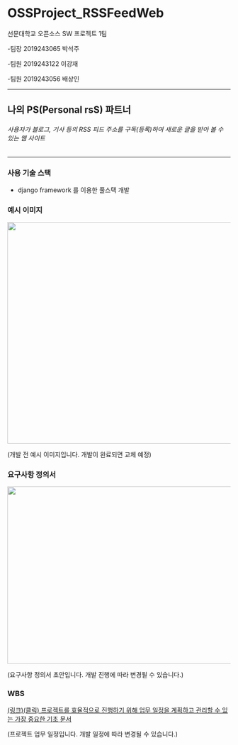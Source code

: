# OSSProject_RSSFeedWeb
선문대학교 오픈소스 SW 프로젝트 1팀


-팀장 2019243065 박석주

-팀원 2019243122 이강재

-팀원 2019243056 배상인

---

## 나의 PS(Personal rsS) 파트너


###### 사용자가 블로그, 기사 등의 RSS 피드 주소를 구독(등록)하여 새로운 글을 받아 볼 수 있는 웹 사이트
---

### 사용 기술 스택

- django framework 를 이용한 풀스택 개발


### 예시 이미지

<img src="https://github.com/WAME-LEL/OSSProject_RSSFeedWeb/assets/56767018/c34029a1-279a-4450-bbd1-79bf4d9428fd"  width="700" height="500">

(개발 전 예시 이미지입니다. 개발이 완료되면 교체 예정)

### 요구사항 정의서

<img src="https://github.com/WAME-LEL/OSSProject_RSSFeedWeb/assets/56767018/3592389b-64f3-4a67-a230-8765fde69749"  width="700" height="400">

(요구사항 정의서 초안입니다. 개발 진행에 따라 변경될 수 있습니다.)

### WBS
[(링크)(클릭)<WBS> 프로젝트를 효율적으로 진행하기 위해 업무 일정을 계획하고 관리할 수
있는 가장 중요한 기초 문서](https://docs.google.com/spreadsheets/d/1d2JO0KBQE9fXQ51-dqd_syQR3cCEJ8yWXrftlQvSgs8/edit#gid=0)

(프로젝트 업무 일정입니다. 개발 일정에 따라 변경될 수 있습니다.)
